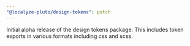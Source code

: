 ```yaml
---
"@localyze-pluto/design-tokens": patch
---
```


Initial alpha release of the design tokens package. This includes token exports in various formats including css and scss.
